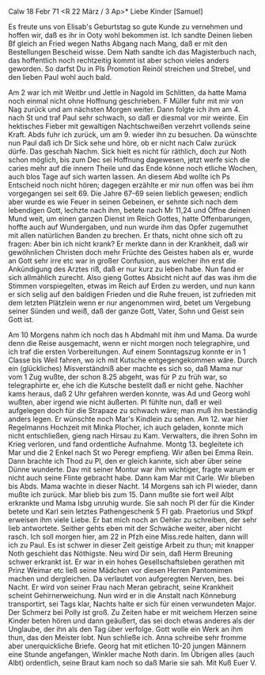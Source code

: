  Calw 18 Febr 71
 <R 22 März / 3 Ap>*
Liebe Kinder [Samuel]

Es freute uns von Elisab's Geburtstag so gute Kunde zu vernehmen und hoffen wir, daß es ihr in Ooty wohl bekommen ist. Ich sandte Deinen lieben Bf gleich an Fried wegen Naths Abgang nach Mang, daß er mit den Bestellungen Bescheid wisse. Dem Nath sandte ich das Magisterbuch nach, das hoffentlich noch rechtzeitig kommt ist aber schon vieles anders geworden. So darfst Du in Pls Promotion Reinöl streichen und Strebel, und den lieben Paul wohl auch bald.

Am 2 war ich mit Weitbr und Jettle in Nagold im Schlitten, da hatte Mama noch einmal nicht ohne Hoffnung geschrieben. F Müller fuhr mit mir von Nag zurück und am nächsten Morgen weiter. Dann folgte ich ihm am 4. nach St und traf Paul sehr schwach, so daß er diesmal vor mir weinte. Ein hektisches Fieber mit gewaltigen Nachtschweißen verzehrt vollends seine Kraft. Abds fuhr ich zurück, um am 9. wieder ihn zu besuchen. Da wünschte nun Paul daß ich Dr Sick sehe und höre, ob er nicht nach Calw zurück dürfe. Das geschah Nachm. Sick hielt es nicht für räthlich, doch zur Noth schon möglich, bis zum Dec sei Hoffnung dagewesen, jetzt werfe sich die caries mehr auf die innern Theile und das Ende könne noch etliche Wochen, auch blos Tage auf sich warten lassen. An diesem Abd wollte ich Ps Entscheid noch nicht hören; dagegen erzählte er mir nun offen was bei ihm vorgegangen sei seit 69. Die Jahre 67-69 seien lieblich gewesen; endlich aber wurde es wie Feuer in seinen Gebeinen, er sehnte sich nach dem lebendigen Gott, lechzte nach ihm, betete nach Mr 11,24 und Öffne deinen Mund weit, um einen ganzen Dienst im Reich Gottes, hatte Offenbarungen, hoffte auch auf Wundergaben, und nun wurde ihm das Opfer zugemuthet mit allen natürlichen Banden zu brechen. Er thats, nicht ohne sich oft zu fragen: Aber bin ich nicht krank? Er merkte dann in der Krankheit, daß wir gewöhnlichen Christen doch mehr Früchte des Geistes haben als er, wurde an Gott sehr irre etc war in großer Confusion, aus welcher ihn erst die Ankündigung des Arztes riß, daß er nur kurz zu leben habe. Nun fand er sich allmählich zurecht. Also gieng Gottes Absicht nicht auf das was ihm die Stimmen vorspiegelten, etwas im Reich auf Erden zu werden, und nun kann er sich selig auf den baldigen Frieden und die Ruhe freuen, ist zufrieden mit dem letzten Plätzlein wenn er nur angenommen wird, betet um Vergebung seiner Sünden und weiß, daß der ganze Gott, Vater, Sohn und Geist sein Gott ist.

Am 10 Morgens nahm ich noch das h Abdmahl mit ihm und Mama. Da wurde denn die Reise ausgemacht, wenn er nicht morgen noch telegraphire, und ich traf die ersten Vorbereitungen. Auf einem Sonntagszug konnte er in 1 Classe bis Weil fahren, wo ich mit Kutsche entgegengekommen wäre. Durch ein (glückliches) Misverständniß aber machte es sich so, daß Mama nur vom 1 Zug wußte, der schon 8.25 abgeht, was für P zu früh war, so telegraphirte er, ehe ich die Kutsche bestellt daß er nicht gehe. Nachher kams heraus, daß 2 Uhr gefahren werden konnte, was Ad und Georg wohl wußten, aber irgend wie nicht äußerten. Pl fühlte nun, daß er weil aufgelegen doch für die Strapaze zu schwach wäre; man muß ihn beständig anders legen. Er wünschte noch Mar's Kindlein zu sehen. Am 12. war hier Regelmanns Hochzeit mit Minka Plocher, ich auch geladen, konnte mich nicht entschließen, gieng nach Hirsau zu Kam. Verwalters, die ihren Sohn im Krieg verloren, und fand ordentliche Aufnahme. Montg 13. begleitete ich Mar und die 2 Enkel nach St wo Peregr empfieng. Wir aßen bei Emma Rein. Dann brachte ich Thod zu Pl, den er gleich kannte, sich aber über seine Dünne wunderte. Dav mit seiner Montur war ihm wichtiger, fragte warum er nicht auch seine Flinte gebracht habe. 
Dann kam Mar mit Carle. Wir blieben bis Abds. Mama wachte in dieser Nacht. 14 Morgens sah ich Pl wieder, dann mußte ich zurück. Mar blieb bis zum 15. Dann mußte sie fort weil Albt erkrankte und Mama Isbg unruhig wurde. Sie sah noch Pl der für die Kinder betete und Karl sein letztes Pathengeschenk 5 Fl gab. Praetorius und Stkpf erweisen ihm viele Liebe. Er bat mich noch an Oehler zu schreiben, der sehr lieb antwortete. Seither gehts eben mit der Schwäche weiter, aber nicht rasch. Ich soll morgen hier, am 22 in Pfzh eine Miss.rede halten, dann will ich zu Paul. Es ist schwer in dieser Zeit geistige Arbeit zu thun; mit knapper Noth geschieht das Nöthigste. 
Neu wird Dir sein, daß Herm Breuning schwer erkrankt ist. Er war in ein hohes Gesellschaftsleben gerathen mit Prinz Weimar etc ließ seine Mädchen vor diesen Herren Pantomimen machen und dergleichen. Da verlautet von aufgeregten Nerven, bes. bei Nacht. Er wird von seiner Frau nach Meran gebracht, seine Krankheit scheint Gehirnerweichung. Nun wird er in die Anstalt nach Könneburg transportirt, sei Tags klar, Nachts halte er sich für einen verwundeten Major. Der Schmerz bei Polly ist groß. Zu Zeiten habe er mit weichem Herzen seine Kinder beten hören und dann geäußert, das sei doch etwas anderes als der Unglaube, der ihn als den Tag über verfolge. Gott wolle ein Werk an ihm thun, das den Meister lobt. Nun schließe ich. Anna schreibe sehr fromme aber unerquickliche Briefe. Georg hat mit etlichen 10-20 jungen Männern eine Stunde angefangen, Winkler mache Noth darin. Im Übrigen alles (auch Albt) ordentlich, seine Braut kam noch so daß Marie sie sah.  Mit Kuß Euer V.
